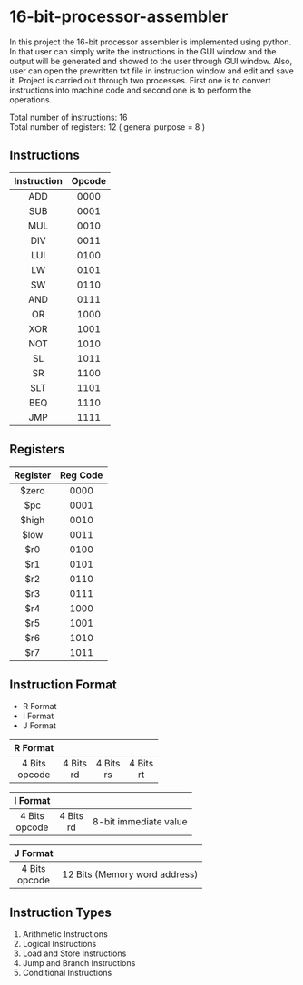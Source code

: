 # 16-bit-processor-assembler
In this project the 16-bit processor assembler is implemented using python. In that user can simply write the instructions in the GUI window and the output will be generated and showed to the user through GUI window. Also, user can open the prewritten txt file in instruction window and edit and save it. Project is carried out through two processes. First one is to convert instructions into machine code and second one is to perform the operations.

Total number of instructions: 16 \
Total number of registers: 12 ( general purpose = 8 )

## Instructions 

| Instruction | Opcode |
| :----: | :-----: |
| ADD | 0000 |
| SUB | 0001 |
| MUL | 0010 |
| DIV | 0011 |
| LUI | 0100 |
| LW | 0101|
| SW | 0110 |
| AND | 0111 |
| OR | 1000|
| XOR | 1001 |
| NOT | 1010 |
| SL | 1011 |
| SR | 1100 |
| SLT | 1101 |
| BEQ | 1110|
| JMP | 1111 |

## Registers 
| Register | Reg Code |
| :---: | :---: |
$zero | 0000 |
$pc | 0001 |
$high | 0010 |
$low | 0011 |
$r0 | 0100 |
$r1 | 0101 |
$r2 | 0110 |
$r3 | 0111 |
$r4 | 1000 |
$r5 | 1001 |
$r6 | 1010 |
$r7 | 1011 |

## Instruction Format

* R Format
* I Format
* J Format

| R Format               ||||
|:---:|:---:|:---:|:---:|
| 4 Bits <br> opcode| 4 Bits <br> rd | 4 Bits <br> rs | 4 Bits <br> rt |

| I Format               |||
|:---:|:---:|:---:|
| 4 Bits <br> opcode| 4 Bits <br> rd | 8-bit immediate value |

| J Format               ||
|:---:|:---:|
| 4 Bits <br> opcode| 12 Bits (Memory word address) | 

## Instruction Types 
1. Arithmetic Instructions 
2. Logical Instructions 
3. Load and Store Instructions 
4. Jump and Branch Instructions 
5. Conditional Instructions 
